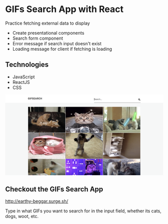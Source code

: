 # GIFs Search App with React
Practice fetching external data to display

* Create presentational components
* Search form component
* Error message if search input doesn't exist
* Loading message for client if fetching is loading

## Technologies

* JavaScript
* ReactJS
* CSS

<kbd>![alt text](img/gifs-search.png "GIFs Search App")</kbd>

## Checkout the GIFs Search App
http://earthy-beggar.surge.sh/

Type in what GIFs you want to search for in the input field, whether its cats, dogs, woot, etc.